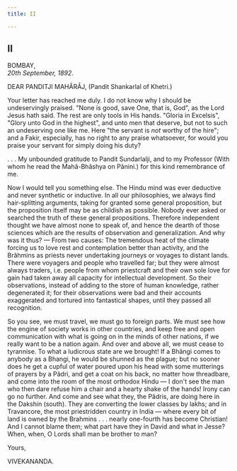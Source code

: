 ```yaml
---
title: II

---
```





  

  

## II

BOMBAY,  
*20th September, 1892*.

DEAR PANDITJI MAHÂRÂJ, (Pandit Shankarlal of Khetri.)

Your letter has reached me duly. I do not know why I should be
undeservingly praised. "None is good, save One, that is, God", as the
Lord Jesus hath said. The rest are only tools in His hands. "Gloria in
Excelsis", "Glory unto God in the highest", and unto men that deserve,
but not to such an undeserving one like me. Here "the servant is *not*
worthy of the hire"; and a Fakir, especially, has no right to any praise
whatsoever, for would you praise your servant for simply doing his duty?

. . . My unbounded gratitude to Pandit Sundarlalji, and to my Professor
(With whom he read the Mahâ-Bhâshya on Pânini.) for this kind
remembrance of me.

Now I would tell you something else. The Hindu mind was ever deductive
and never synthetic or inductive. In all our philosophies, we always
find hair-splitting arguments, taking for granted some general
proposition, but the proposition itself may be as childish as possible.
Nobody ever asked or searched the truth of these general propositions.
Therefore independent thought we have almost none to speak of, and hence
the dearth of those sciences which are the results of observation and
generalization. And why was it thus? — From two causes: The tremendous
heat of the climate forcing us to love rest and contemplation better
than activity, and the Brâhmins as priests never undertaking journeys or
voyages to distant lands. There were voyagers and people who travelled
far; but they were almost always traders, i.e. people from whom
priestcraft and their own sole love for gain had taken away all capacity
for intellectual development. So their observations, instead of adding
to the store of human knowledge, rather degenerated it; for their
observations were bad and their accounts exaggerated and tortured into
fantastical shapes, until they passed all recognition.

So you see, we must travel, we must go to foreign parts. We must see how
the engine of society works in other countries, and keep free and open
communication with what is going on in the minds of other nations, if we
really want to be a nation again. And over and above all, we must cease
to tyrannise. To what a ludicrous state are we brought! If a Bhângi
comes to anybody as a Bhangi, he would be shunned as the plague; but no
sooner does he get a cupful of water poured upon his head with some
mutterings of prayers by a Pâdri, and get a coat on his back, no matter
how threadbare, and come into the room of the most orthodox Hindu — I
don't see the man who then dare refuse him a chair and a hearty shake of
the hands! Irony can go no further. And come and see what they, the
Pâdris, are doing here in the Dakshin (south). They are converting the
lower classes by lakhs; and in Travancore, the most priestridden country
in India — where every bit of land is owned by the Brahmins . . . nearly
one-fourth has become Christian! And I cannot blame them; what part have
they in David and what in Jesse? When, when, O Lords shall man be
brother to man?

Yours,

VIVEKANANDA.


